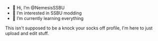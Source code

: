 - 👋 Hi, I’m @NemesisSSBU
- 👀 I’m interested in SSBU modding
- 🌱 I’m currently learning everything

This isn't supposed to be a knock your socks off profile, I'm here to just upload and edit stuff.
